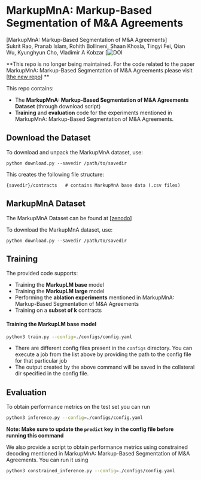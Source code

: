 # MarkupMnA: Markup-Based Segmentation of M&A Agreements

[MarkupMnA: Markup-Based Segmentation of M&A Agreements]\
Sukrit Rao, Pranab Islam, Rohith Bollineni, Shaan Khosla, Tingyi Fei, Qian Wu, Kyunghyun Cho, Vladimir A Kobzar
[![DOI]()

**This repo is no longer being maintained. For the code related to the paper 
MarkupMnA: Markup-Based Segmentation of M&A Agreements please visit [[the new repo](https://github.com/MarkupMnA/MarkupMnA-Markup-Based-Segmentation-of-MnA-Agreements)] **

This repo contains:
- The **MarkupMnA: Markup-Based Segmentation of M&A Agreements Dataset** (through download script)
- **Training** and **evaluation** code for the experiments mentioned in MarkupMnA: Markup-Based Segmentation of M&A Agreements.

## Download the Dataset
To download and unpack the MarkupMnA dataset, use:
```
python download.py --savedir /path/to/savedir
```


This creates the following file structure:
```
{savedir}/contracts   # contains MarkupMnA base data (.csv files)
```


## MarkupMnA Dataset
The MarkupMnA Dataset can be found at [[zenodo](https://doi.org/)]


To download the MarkupMnA dataset, use:
```
python download.py --savedir /path/to/savedir
```
## Training

The provided code supports:
- Training the **MarkupLM base** model
- Training the **MarkupLM large** model
- Performing the **ablation experiments** mentioned in MarkupMnA: Markup-Based Segmentation of M&A Agreements
- Training on a **subset of k** contracts

#### Training the MarkupLM base model
```bash
python3 train.py --config=./configs/config.yaml
```

- There are different config files present in the `configs` directory. You can 
execute a job from the list above by providing the path to the config file for that 
particular job
- The output created by the above command will be saved in the collateral dir 
    specified in the config file. 
 

## Evaluation
To obtain performance metrics on the test set you can run 
```bash
python3 inference.py --config=./configs/config.yaml
```

**Note: Make sure to update the `predict` key in the config file before running 
this command**

We also provide a script to obtain performance metrics using
constrained decoding mentioned in MarkupMnA: Markup-Based Segmentation of M&A Agreements. You can run it using 
```bash
python3 constrained_inference.py --config=./configs/config.yaml
```